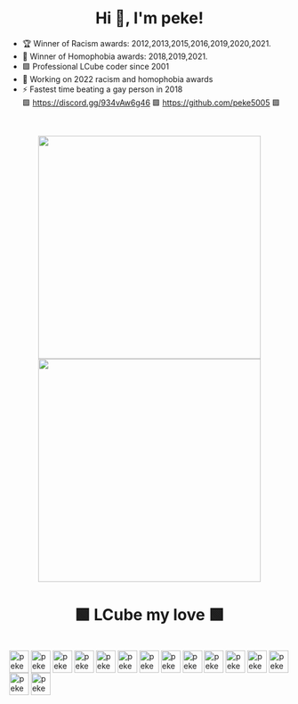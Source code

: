 <h1 align="center">Hi 👋, I'm peke!</h1>

- 🏆 Winner of Racism awards: 2012,2013,2015,2016,2019,2020,2021.
- 🏅 Winner of Homophobia awards: 2018,2019,2021.
- 🟩 Professional LCube coder since 2001
- 💯 Working on 2022 racism and homophobia awards
- ⚡ Fastest time beating a gay person in 2018 <br>
🟩 https://discord.gg/934vAw6g46 🟩
 https://github.com/peke5005 🟩
<br>
<p align = "center">
  <img src = "https://github-readme-stats.vercel.app/api?username=peke5005&show_icons=true&theme=bear" width = 400>
  <img src = "https://github-readme-streak-stats.herokuapp.com?user=peke5005&theme=dark&hide_border=true" width = 400>
</p>
<h1 align="center">🟩 LCube my love 🟩</h1>

<div style="display: inline_block"><br>
 <img align="center" alt="peke5005-LCube" height="40" width="35" src="https://cdn.discordapp.com/attachments/932810753084375060/932810930180460634/image_3.png" />
 <img align="center" alt="peke5005-LCube1" height="40" width="35" src="https://cdn.discordapp.com/attachments/932810753084375060/932810930344067072/RiGEEMjxT_2.png" />

 <img align="center" alt="peke5005-LCube3" height="40" width="35" src="https://cdn.discordapp.com/attachments/932810753084375060/932811471606394970/image_2.png" />
  <img align="center" alt="peke5005-LCube" height="40" width="35" src="https://cdn.discordapp.com/attachments/932810753084375060/932810930180460634/image_3.png" />
 <img align="center" alt="peke5005-LCube1" height="40" width="35" src="https://cdn.discordapp.com/attachments/932810753084375060/932810930344067072/RiGEEMjxT_2.png" />

 <img align="center" alt="peke5005-LCube3" height="40" width="35" src="https://cdn.discordapp.com/attachments/932810753084375060/932811471606394970/image_2.png" />
  <img align="center" alt="peke5005-LCube" height="40" width="35" src="https://cdn.discordapp.com/attachments/932810753084375060/932810930180460634/image_3.png" />
 <img align="center" alt="peke5005-LCube1" height="40" width="35" src="https://cdn.discordapp.com/attachments/932810753084375060/932810930344067072/RiGEEMjxT_2.png" />

 <img align="center" alt="peke5005-LCube3" height="40" width="35" src="https://cdn.discordapp.com/attachments/932810753084375060/932811471606394970/image_2.png" />
  <img align="center" alt="peke5005-LCube" height="40" width="35" src="https://cdn.discordapp.com/attachments/932810753084375060/932810930180460634/image_3.png" />
 <img align="center" alt="peke5005-LCube1" height="40" width="35" src="https://cdn.discordapp.com/attachments/932810753084375060/932810930344067072/RiGEEMjxT_2.png" />

 <img align="center" alt="peke5005-LCube3" height="40" width="35" src="https://cdn.discordapp.com/attachments/932810753084375060/932811471606394970/image_2.png" />
  <img align="center" alt="peke5005-LCube" height="40" width="35" src="https://cdn.discordapp.com/attachments/932810753084375060/932810930180460634/image_3.png" />
 <img align="center" alt="peke5005-LCube1" height="40" width="35" src="https://cdn.discordapp.com/attachments/932810753084375060/932810930344067072/RiGEEMjxT_2.png" />

 <img align="center" alt="peke5005-LCube1" height="40" width="35" src="https://cdn.discordapp.com/attachments/932810753084375060/932810930344067072/RiGEEMjxT_2.png" />


</div>
